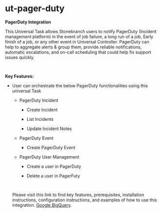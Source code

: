 # ut-pager-duty
<p data-renderer-start-pos="598"><strong data-renderer-mark="true">PagerDuty Integration</strong></p>
<p data-renderer-start-pos="621">This Universal Task allows Stonebranch users to notify PagerDuty (Incident management platform) in the event of job failure, a long run of a job, Early finish of a job, or any other event in Universal Controller. PagerDuty can help to aggregate alerts &amp; group them, provide reliable notifications, automatic escalations, and on-call scheduling that could help fix support issues quickly.</p>
<p data-renderer-start-pos="1020">&nbsp;&nbsp;</p>
<p data-renderer-start-pos="1024"><strong data-renderer-mark="true">Key Features:</strong>&nbsp;</p>
<ul class="ak-ul" data-indent-level="1">
<li>
<p data-renderer-start-pos="1042">User can orchestrate the below PagerDuty functionalities using this universal Task</p>
<ul class="ak-ul" data-indent-level="2">
<li>
<p data-renderer-start-pos="1128">PagerDuty Incident</p>
<ul class="ak-ul" data-indent-level="3">
<li>
<p data-renderer-start-pos="1150">Create Incident</p>
</li>
<li>
<p data-renderer-start-pos="1169">List Incidents</p>
</li>
<li>
<p data-renderer-start-pos="1187">Update Incident Notes</p>
</li>
</ul>
</li>
<li>
<p data-renderer-start-pos="1214">PagerDuty Event</p>
<ul class="ak-ul" data-indent-level="3">
<li>
<p data-renderer-start-pos="1233">Create PagerDuty Event</p>
</li>
</ul>
</li>
<li>
<p data-renderer-start-pos="1261">PagerDuty User Management</p>
<ul class="ak-ul" data-indent-level="3">
<li>
<p data-renderer-start-pos="1290">Create a user in PagerDuty</p>
</li>
<li>
<p data-renderer-start-pos="1320">Delete a user in PagerFuty</p>
</li>
</ul>
</li>
</ul>
</li>
<p>&nbsp;</p>
Please visit this link to find key features, prerequisites, installation instructions, configuration instructions, and examples of how to use this integration. 
<a href="https://docs.stonebranch.com/confluence/display/UC69/UAC+-+Google+BigQuery">Google BigQuery</a>.&nbsp;</li>
